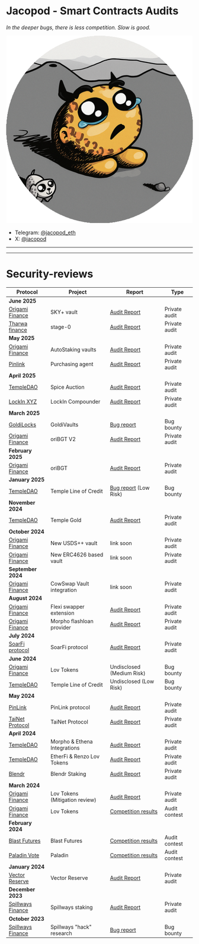 # Jacopod - Smart Contracts Audits

_In the deeper bugs, there is less competition. Slow is good._

![image](logo_rounded.png)


- Telegram: [@jacopod_eth](https://t.me/jacopod_eth)
- X: [@jacopod](https://x.com/jacolansac)

----

---
# Security-reviews

| Protocol                                                         | Project                        | Report                                                                                                                                           | Type          |
| ---------------------------------------------------------------- | ------------------------------ | ------------------------------------------------------------------------------------------------------------------------------------------------ | ------------- |
| **June 2025**                                                    |                                |                                                                                                                                                  |               |
| [Origami Finance](https://origami.finance/)                      | SKY+ vault                     | [Audit Report](solo/origami/audit-report_OrigamiFinance_SKY_jacopod.pdf)                                                                         | Private audit |
| [Tharwa finance](https://www.tharwa.finance/)                    | stage-0                        | [Audit Report](solo/tha-rwa/audit-report.pdf)                                                                                                    | Private audit |
| **May 2025**                                                     |                                |                                                                                                                                                  |               |
| [Origami Finance](https://origami.finance/)                      | AutoStaking vaults             | [Audit Report](solo/origami/audit-report_OrigamiFinance_AutoStakingVaults_jacopod.pdf)                                                           | Private audit |
| [Pinlink](https://pinlink.ai/)                                   | Purchasing agent               | [Audit Report](solo/pinlink/pinshop-agent-review.md)                                                                                             | Private audit |
| **April 2025**                                                   |                                |                                                                                                                                                  |               |
| [TempleDAO](https://templedao.link/)                             | Spice Auction                  | [Audit Report](solo/temple/templeGold/temple-gold-spice-auction-updates.md)                                                                      | Private audit |
| [LockIn XYZ](https://x.com/lockinxyz?s=21)                       | LockIn Compounder              | [Audit Report](solo/lockin-xyz/lockin-audit-report.md)                                                                                           | Private audit |
| **March 2025**                                                   |                                |                                                                                                                                                  |               |
| [GoldiLocks](https://www.goldilocksdao.io/)                      | GoldiVaults                    | [Bug report](https://gist.github.com/JacoboLansac/a919110ede3642f5f90797cea002b7f0)                                                              | Bug bounty    |
| [Origami Finance](https://origami.finance/)                      | oriBGT V2                      | [Audit Report](solo/origami/oriBGT-V2-audit-report.md)                                                                                           | Private audit |
| **February 2025**                                                |                                |                                                                                                                                                  |               |
| [Origami Finance](https://origami.finance/)                      | oriBGT                         | [Audit Report](solo/origami/oriBGT-audit-report.md)                                                                                              | Private audit |
| **January 2025**                                                 |                                |                                                                                                                                                  |               |
| [TempleDAO](https://templedao.link/)                             | Temple Line of Credit          | [Bug report](https://app.hats.finance/profile/0xjacopod) (Low Risk)                                                                              | Bug bounty    |
| **November 2024**                                                |                                |                                                                                                                                                  |               |
| [TempleDAO](https://templedao.link/)                             | Temple Gold                    | [Audit Report](solo/temple/templeGold/temple-gold-report.md)                                                                                     | Private audit |
| **October 2024**                                                 |                                |                                                                                                                                                  |               |
| [Origami Finance](https://origami.finance/)                      | New USDS++ vault               | link soon                                                                                                                                        | Private audit |
| [Origami Finance](https://origami.finance/)                      | New ERC4626 based vault        | link soon                                                                                                                                        | Private audit |
| **September 2024**                                               |                                |                                                                                                                                                  |               |
| [Origami Finance](https://origami.finance/)                      | CowSwap Vault integration      | link soon                                                                                                                                        | Private audit |
| **August 2024**                                                  |                                |                                                                                                                                                  |               |
| [Origami Finance](https://origami.finance/)                      | Flexi swapper extension        | [Audit Report](solo/origami/origami-flexi-swapper-review.md)                                                                                     | Private audit |
| [Origami Finance](https://origami.finance/)                      | Morpho flashloan provider      | [Audit Report]()                                                                                                                                 | Private audit |
| **July 2024**                                                    |                                |                                                                                                                                                  |               |
| [SoarFi protocol](https://coinmarketcap.com/currencies/soar-fi/) | SoarFi protocol                | [Audit Report](solo/soar-review.md)                                                                                                              | Private audit |
| **June 2024**                                                    |                                |                                                                                                                                                  |               |
| [Origami Finance](https://origami.finance/)                      | Lov Tokens                     | Undisclosed (Medium Risk)                                                                                                                        | Bug bounty    |
| [TempleDAO](https://templedao.link/)                             | Temple Line of Credit          | Undisclosed (Low Risk)                                                                                                                           | Bug bounty    |
| **May 2024**                                                     |                                |                                                                                                                                                  |               |
| [PinLink](https://pinlink.ai/)                                   | PinLink protocol               | [Audit Report](solo/pinlink-phase1-audit.md)                                                                                                     | Private audit |
| [TaiNet Protocol](https://tainet.gitbook.io/tainet-whitepaper)   | TaiNet Protocol                | [Audit Report](solo/tai-net-ytao.md)                                                                                                             | Private audit |
| **April 2024**                                                   |                                |                                                                                                                                                  |               |
| [TempleDAO](https://templedao.link/)                             | Morpho & Ethena Integrations   | [Audit Report](solo/temple-origami-morpho-integration-review.md)                                                                                 | Private audit |
| [TempleDAO](https://templedao.link/)                             | EtherFi & Renzo Lov Tokens     | [Audit Report](https://github.com/JacoboLansac/audits/blob/main/README.md)                                                                       | Private audit |
| [Blendr](https://www.blendr.network/)                            | Blendr Staking                 | [Audit Report](solo/blendr-staking.md)                                                                                                           | Private audit |
| **March 2024**                                                   |                                |                                                                                                                                                  |               |
| [Origami Finance](https://origami.finance/)                      | Lov Tokens (Mitigation review) | [Audit Report](solo/origami-lov-mitigation-review.md)                                                                                            | Private audit |
| [Origami Finance](https://origami.finance/)                      | Lov Tokens                     | [Competition results](https://app.hats.finance/audit-competitions/origami-0x998f1b716a5022be026ca6b919c0ddf45ca31abd/leaderboard)                | Audit contest |
| **February 2024**                                                |                                |                                                                                                                                                  |               |
| [Blast Futures](https://blastfutures.com/)                       | Blast Futures                  | [Competition results](https://app.hats.finance/audit-competitions/blast-futures-exchange-0x97895c329b950755566ddcdad3395caaea395074/leaderboard) | Audit contest |
| [Paladin Vote](https://paladin.vote/#/)                          | Paladin                        | [Competition results](https://app.hats.finance/audit-competitions/paladin-0x1610bfde27e57b068af7f38aec3d2a7b1d146989/leaderboard)                | Audit contest |
| **January 2024**                                                 |                                |                                                                                                                                                  |               |
| [Vector Reserve](https://linktr.ee/kernelprotocol)               | Vector Reserve                 | [Audit Report](solo/vector-reserve.md)                                                                                                           | Private audit |
| **December 2023**                                                |                                |                                                                                                                                                  |               |
| [Spillways Finance](https://spillways.finance)                   | Spillways staking              | [Audit Report](solo/spillways-staking.md)                                                                                                        | Private audit |
| **October 2023**                                                 |                                |                                                                                                                                                  |               |
| [Spillways Finance](https://spillways.finance)                   | Spillways "hack" research      | [Bug report](solo/spillways-hack.md)                                                                                                             | Bug bounty    |

